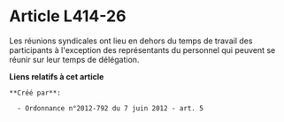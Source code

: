 # Article L414-26

Les réunions syndicales ont lieu en dehors du temps de travail des participants à l'exception des représentants du personnel
qui peuvent se réunir sur leur temps de délégation.

**Liens relatifs à cet article**

	**Créé par**:

	  - Ordonnance n°2012-792 du 7 juin 2012 - art. 5
